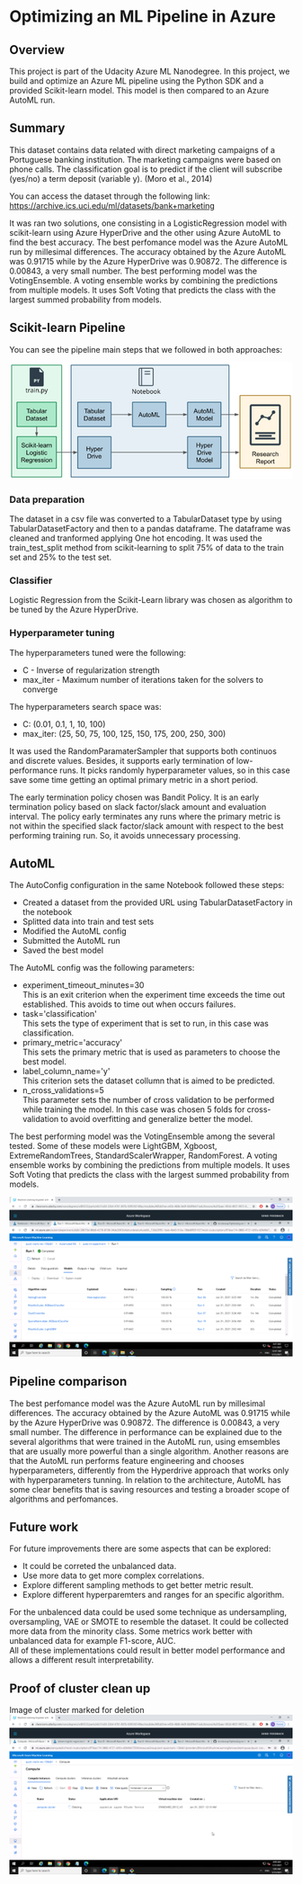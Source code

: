 # Optimizing an ML Pipeline in Azure

## Overview
This project is part of the Udacity Azure ML Nanodegree.
In this project, we build and optimize an Azure ML pipeline using the Python SDK and a provided Scikit-learn model.
This model is then compared to an Azure AutoML run.

## Summary
This dataset contains data related with direct marketing campaigns of a Portuguese banking institution. The marketing campaigns were based on phone calls.  The classification goal is to predict if the client will subscribe (yes/no) a term deposit (variable y). (Moro et al., 2014)

You can access the dataset through the following link:
https://archive.ics.uci.edu/ml/datasets/bank+marketing

It was ran two solutions, one consisting in a LogisticRegression model with scikit-learn using Azure HyperDrive and the other using Azure AutoML to find the best accuracy. 
The best perfomance model was the Azure AutoML run by millesimal differences. The accuracy obtained by the Azure AutoML was 0.91715 while by the Azure HyperDrive was 0.90872. The difference is 0.00843, a very small number. The best performing model was the VotingEnsemble. A voting ensemble works by combining the predictions from multiple models. It uses Soft Voting that predicts the class with the largest summed probability from models.

## Scikit-learn Pipeline

You can see the pipeline main steps that we followed in both approaches:

![diagram](./images/creating-and-optimizing-an-ml-pipeline.png)

### Data preparation
The dataset in a csv file was converted to a TabularDataset type by using TabularDatasetFactory and then to a pandas dataframe. The dataframe was cleaned and tranformed applying One hot encoding. It was used the train_test_split method from scikit-learning to split 75% of data to the train set and 25% to the test set.

### Classifier
Logistic Regression from the Scikit-Learn library was chosen as algorithm to be tuned by the Azure HyperDrive.

### Hyperparameter tuning 
The hyperparameters tuned were the following:   
* C - Inverse of regularization strength
* max_iter - Maximum number of iterations taken for the solvers to converge

The hyperparameters search space was:  
* C: (0.01, 0.1, 1, 10, 100)  
* max_iter: (25, 50, 75, 100, 125, 150, 175, 200, 250, 300)

It was used the RandomParamaterSampler that supports both continuos and discrete values. Besides, it supports early termination of low-performance runs.
It picks randomly hyperparameter values, so in this case save some time getting an optimal primary metric in a short period.

The early termination policy chosen was Bandit Policy. It is an early termination policy based on slack factor/slack amount and evaluation interval. The policy early terminates any runs where the primary metric is not within the specified slack factor/slack amount with respect to the best performing training run. So, it avoids unnecessary processing.

## AutoML
The AutoConfig configuration in the same Notebook followed these steps:

* Created a dataset from the provided URL using TabularDatasetFactory in the notebook
* Splitted data into train and test sets
* Modified the AutoML config
* Submitted the AutoML run
* Saved the best model

The AutoML config was the following parameters:
* experiment_timeout_minutes=30  
  This is an exit criterion when the experiment time exceeds the time out established. This avoids to time out when occurs failures.
* task='classification'  
  This sets the type of experiment that is set to run, in this case was classification.
* primary_metric='accuracy'  
  This sets the primary metric that is used as parameters to choose the best model.
* label_column_name='y'  
  This criterion sets the dataset collumn that is aimed to be predicted.
* n_cross_validations=5  
  This parameter sets the number of cross validation to be performed while training the model. In this case was chosen 5 folds for cross-validation to avoid overfitting and generalize better the model. 

The best performing model was the VotingEnsemble among the several tested. Some of these models were LightGBM, Xgboost, ExtremeRandomTrees, StandardScalerWrapper, RandomForest. A voting ensemble works by combining the predictions from multiple models. It uses Soft Voting that predicts the class with the largest summed probability from models.

![best_automl](/images/best-automl-model.png)

## Pipeline comparison
The best perfomance model was the Azure AutoML run by millesimal differences. The accuracy obtained by the Azure AutoML was 0.91715 while by the Azure HyperDrive was 0.90872. The difference is 0.00843, a very small number. The difference in performance can be explained due to the several algorithms that were trained in the AutoML run, using emsembles that are usually more powerful than a single algorithm. Another reasons are that the AutoML run performs feature engineering and chooses hyperparameters, differently from the Hyperdrive approach that works only with hyperparameters tunning.
In relation to the architecture, AutoML has some clear benefits that is saving resources and testing a broader scope of algorithms and perfomances.

## Future work
For future improvements there are some aspects that can be explored:

* It could be correted  the unbalanced data.
* Use more data to get more complex correlations.
* Explore different sampling methods to get better metric result.
* Explore different hyperparemters and ranges for an specific algorithm.

For the unbalenced data could be used some technique as undersampling, oversampling, VAE or SMOTE to resemble the dataset. It could be collected more data from the minority class. Some metrics work better with unbalanced data for example F1-score, AUC.  
All of these implementations could result in better model performance and allows a different result interpretability.

## Proof of cluster clean up
Image of cluster marked for deletion
![deleted_cluster](./images/deleting-cluster.png)
